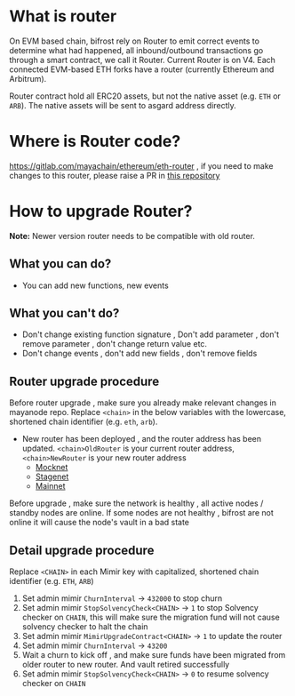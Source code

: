 <!-- markdownlint-disable MD024 -->

# What is router

On EVM based chain, bifrost rely on Router to emit correct events to determine what had happened, all inbound/outbound transactions go through a smart contract, we call it Router. Current Router is on V4. Each connected EVM-based ETH forks have a router (currently Ethereum and Arbitrum).

Router contract hold all ERC20 assets, but not the native asset (e.g. `ETH` or `ARB`). The native assets will be sent to asgard address directly.

# Where is Router code?

https://gitlab.com/mayachain/ethereum/eth-router , if you need to make changes to this router, please raise a PR in [this repository](https://gitlab.com/mayachain/ethereum/eth-router)

# How to upgrade Router?

**Note:** Newer version router needs to be compatible with old router.

## What you can do?

- You can add new functions, new events

## What you can't do?

- Don't change existing function signature , Don't add parameter , don't remove parameter , don't change return value etc.
- Don't change events , don't add new fields , don't remove fields

## Router upgrade procedure

Before router upgrade , make sure you already make relevant changes in mayanode repo. Replace `<chain>` in the below variables with the lowercase, shortened chain identifier (e.g. `eth`, `arb`).

- New router has been deployed , and the router address has been updated. `<chain>OldRouter` is your current router address, `<chain>NewRouter` is your new router address
  - [Mocknet](https://gitlab.com/mayachain/mayanode/-/blob/develop/x/mayachain/router_upgrade_info_mocknet.go)
  - [Stagenet](https://gitlab.com/mayachain/mayanode/-/blob/develop/x/mayachain/router_upgrade_info_stagenet.go)
  - [Mainnet](https://gitlab.com/mayachain/mayanode/-/blob/develop/x/mayachain/router_upgrade_info.go)

Before upgrade , make sure the network is healthy , all active nodes / standby nodes are online. If some nodes are not healthy , bifrost are not online it will cause the node's vault in a bad state

## Detail upgrade procedure

Replace `<CHAIN>` in each Mimir key with capitalized, shortened chain identifier (e.g. `ETH`, `ARB`)

1. Set admin mimir `ChurnInterval` -> `432000` to stop churn
2. Set admin mimir `StopSolvencyCheck<CHAIN>` -> `1` to stop Solvency checker on `CHAIN`, this will make sure the migration fund will not cause solvency checker to halt the chain
3. Set admin mimir `MimirUpgradeContract<CHAIN>` -> `1` to update the router
4. Set admin mimir `ChurnInterval` -> `43200`
5. Wait a churn to kick off , and make sure funds have been migrated from older router to new router. And vault retired successfully
6. Set admin mimir `StopSolvencyCheck<CHAIN>` -> `0` to resume solvency checker on `CHAIN`
